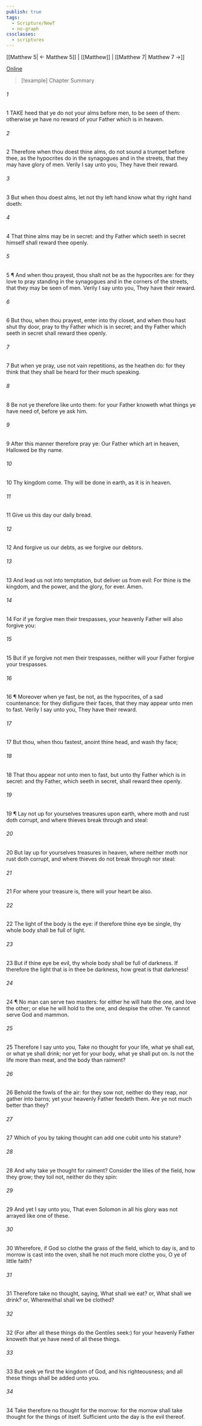 ```yaml
---
publish: true
tags:
  - Scripture/NewT
  - no-graph
cssclasses:
  - scriptures
---
```

[[Matthew 5| ← Matthew 5]] | [[Matthew]] | [[Matthew 7| Matthew 7 →]]

[Online](https://churchofjesuschrist.org/study/scriptures/nt/matt/6?lang=eng)

>[!example] Chapter Summary
>
###### 1
1 TAKE heed that ye do not your alms before men, to be seen of them: otherwise ye have no reward of your Father which is in heaven.
###### 2
2 Therefore when thou doest thine alms, do not sound a trumpet before thee, as the hypocrites do in the synagogues and in the streets, that they may have glory of men. Verily I say unto you, They have their reward.
###### 3
3 But when thou doest alms, let not thy left hand know what thy right hand doeth:
###### 4
4 That thine alms may be in secret: and thy Father which seeth in secret himself shall reward thee openly.
###### 5
5 ¶ And when thou prayest, thou shalt not be as the hypocrites are: for they love to pray standing in the synagogues and in the corners of the streets, that they may be seen of men. Verily I say unto you, They have their reward.
###### 6
6 But thou, when thou prayest, enter into thy closet, and when thou hast shut thy door, pray to thy Father which is in secret; and thy Father which seeth in secret shall reward thee openly.
###### 7
7 But when ye pray, use not vain repetitions, as the heathen do: for they think that they shall be heard for their much speaking.
###### 8
8 Be not ye therefore like unto them: for your Father knoweth what things ye have need of, before ye ask him.
###### 9
9 After this manner therefore pray ye: Our Father which art in heaven, Hallowed be thy name.
###### 10
10 Thy kingdom come. Thy will be done in earth, as it is in heaven.
###### 11
11 Give us this day our daily bread.
###### 12
12 And forgive us our debts, as we forgive our debtors.
###### 13
13 And lead us not into temptation, but deliver us from evil: For thine is the kingdom, and the power, and the glory, for ever. Amen.
###### 14
14 For if ye forgive men their trespasses, your heavenly Father will also forgive you:
###### 15
15 But if ye forgive not men their trespasses, neither will your Father forgive your trespasses.
###### 16
16 ¶ Moreover when ye fast, be not, as the hypocrites, of a sad countenance: for they disfigure their faces, that they may appear unto men to fast. Verily I say unto you, They have their reward.
###### 17
17 But thou, when thou fastest, anoint thine head, and wash thy face;
###### 18
18 That thou appear not unto men to fast, but unto thy Father which is in secret: and thy Father, which seeth in secret, shall reward thee openly.
###### 19
19 ¶ Lay not up for yourselves treasures upon earth, where moth and rust doth corrupt, and where thieves break through and steal:
###### 20
20 But lay up for yourselves treasures in heaven, where neither moth nor rust doth corrupt, and where thieves do not break through nor steal:
###### 21
21 For where your treasure is, there will your heart be also.
###### 22
22 The light of the body is the eye: if therefore thine eye be single, thy whole body shall be full of light.
###### 23
23 But if thine eye be evil, thy whole body shall be full of darkness. If therefore the light that is in thee be darkness, how great is that darkness!
###### 24
24 ¶ No man can serve two masters: for either he will hate the one, and love the other; or else he will hold to the one, and despise the other. Ye cannot serve God and mammon.
###### 25
25 Therefore I say unto you, Take no thought for your life, what ye shall eat, or what ye shall drink; nor yet for your body, what ye shall put on. Is not the life more than meat, and the body than raiment?
###### 26
26 Behold the fowls of the air: for they sow not, neither do they reap, nor gather into barns; yet your heavenly Father feedeth them. Are ye not much better than they?
###### 27
27 Which of you by taking thought can add one cubit unto his stature?
###### 28
28 And why take ye thought for raiment? Consider the lilies of the field, how they grow; they toil not, neither do they spin:
###### 29
29 And yet I say unto you, That even Solomon in all his glory was not arrayed like one of these.
###### 30
30 Wherefore, if God so clothe the grass of the field, which to day is, and to morrow is cast into the oven, shall he not much more clothe you, O ye of little faith?
###### 31
31 Therefore take no thought, saying, What shall we eat? or, What shall we drink? or, Wherewithal shall we be clothed?
###### 32
32 (For after all these things do the Gentiles seek:) for your heavenly Father knoweth that ye have need of all these things.
###### 33
33 But seek ye first the kingdom of God, and his righteousness; and all these things shall be added unto you.
###### 34
34 Take therefore no thought for the morrow: for the morrow shall take thought for the things of itself. Sufficient unto the day is the evil thereof.



